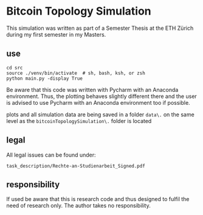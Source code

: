 # Bitcoin Topology Simulation
This simulation was written as part of a Semester Thesis at the ETH Zürich during my first semester in my Masters.

## use
```
cd src
source ./venv/bin/activate  # sh, bash, ksh, or zsh
python main.py -display True
```

Be aware that this code was written with Pycharm with an Anaconda environment. Thus, the plotting behaves slightly different there and the user is advised to use Pycharm with an Anaconda environment too if possible.

plots and all simulation data are being saved in a folder ```data\.``` on the same level as the ```bitcoinTopologySimulation\.``` folder is located

## legal
All legal issues can be found under:
```
task_description/Rechte-an-Studienarbeit_Signed.pdf
```

## responsibility
If used be aware that this is research code and thus designed to fulfil the need of research only. The author takes no responsibility.
